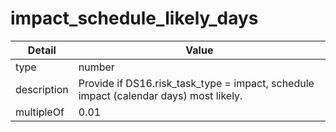 # impact_schedule_likely_days
| Detail | Value |
| ------ | ----- |
| type | number |
| description | Provide if DS16.risk_task_type = impact, schedule impact (calendar days) most likely. |
| multipleOf | 0.01 |
